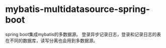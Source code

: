 # mybatis-multidatasource-spring-boot
spring boot集成mybatis的多数据源。
登录异步记录日志，登录和记录日志的表在不同的数据库，读写分离也会用到多数据源。

